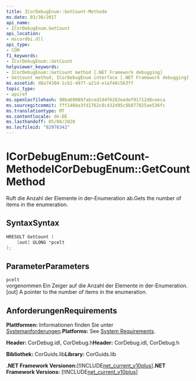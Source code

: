 ```yaml
---
title: ICorDebugEnum::GetCount-Methode
ms.date: 03/30/2017
api_name:
- ICorDebugEnum.GetCount
api_location:
- mscordbi.dll
api_type:
- COM
f1_keywords:
- ICorDebugEnum::GetCount
helpviewer_keywords:
- ICorDebugEnum::GetCount method [.NET Framework debugging]
- GetCount method, ICorDebugEnum interface [.NET Framework debugging]
ms.assetid: d8a74304-1cb2-4977-a21d-e1af48c563ff
topic_type:
- apiref
ms.openlocfilehash: 90ba690897abced2d4f6282eedef91712d8ceeca
ms.sourcegitcommit: fff146ba3fd1762c8c432d95c8b877825ae536fc
ms.translationtype: MT
ms.contentlocale: de-DE
ms.lasthandoff: 05/08/2020
ms.locfileid: "82976342"
---
```

# <a name="icordebugenumgetcount-method"></a><span data-ttu-id="e625a-102">ICorDebugEnum::GetCount-Methode</span><span class="sxs-lookup"><span data-stu-id="e625a-102">ICorDebugEnum::GetCount Method</span></span>
<span data-ttu-id="e625a-103">Ruft die Anzahl der Elemente in der-Enumeration ab.</span><span class="sxs-lookup"><span data-stu-id="e625a-103">Gets the number of items in the enumeration.</span></span>  
  
## <a name="syntax"></a><span data-ttu-id="e625a-104">Syntax</span><span class="sxs-lookup"><span data-stu-id="e625a-104">Syntax</span></span>  
  
```cpp  
HRESULT GetCount (  
    [out] ULONG *pcelt  
);  
```  
  
## <a name="parameters"></a><span data-ttu-id="e625a-105">Parameter</span><span class="sxs-lookup"><span data-stu-id="e625a-105">Parameters</span></span>  
 `pcelt`  
 <span data-ttu-id="e625a-106">vorgenommen Ein Zeiger auf die Anzahl der Elemente in der-Enumeration.</span><span class="sxs-lookup"><span data-stu-id="e625a-106">[out] A pointer to the number of items in the enumeration.</span></span>  
  
## <a name="requirements"></a><span data-ttu-id="e625a-107">Anforderungen</span><span class="sxs-lookup"><span data-stu-id="e625a-107">Requirements</span></span>  
 <span data-ttu-id="e625a-108">**Plattformen:** Informationen finden Sie unter [Systemanforderungen](../../get-started/system-requirements.md).</span><span class="sxs-lookup"><span data-stu-id="e625a-108">**Platforms:** See [System Requirements](../../get-started/system-requirements.md).</span></span>  
  
 <span data-ttu-id="e625a-109">**Header:** CorDebug.idl, CorDebug.h</span><span class="sxs-lookup"><span data-stu-id="e625a-109">**Header:** CorDebug.idl, CorDebug.h</span></span>  
  
 <span data-ttu-id="e625a-110">**Bibliothek:** CorGuids.lib</span><span class="sxs-lookup"><span data-stu-id="e625a-110">**Library:** CorGuids.lib</span></span>  
  
 <span data-ttu-id="e625a-111">**.NET Framework Versionen:**[!INCLUDE[net_current_v10plus](../../../../includes/net-current-v10plus-md.md)]</span><span class="sxs-lookup"><span data-stu-id="e625a-111">**.NET Framework Versions:** [!INCLUDE[net_current_v10plus](../../../../includes/net-current-v10plus-md.md)]</span></span>
